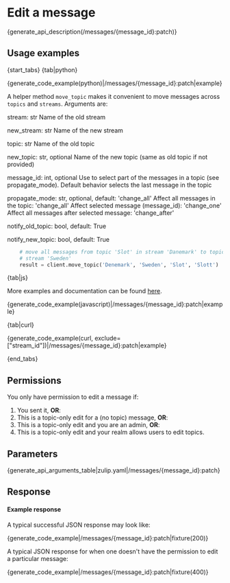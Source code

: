 # Edit a message

{generate_api_description(/messages/{message_id}:patch)}

## Usage examples

{start_tabs}
{tab|python}

{generate_code_example(python)|/messages/{message_id}:patch|example}

A helper method `move_topic` makes it convenient to move messages across `topics` and
`streams`. Arguments are:

stream: str
    Name of the old stream

new_stream: str
    Name of the new stream

topic: str
    Name of the old topic

new_topic: str, optional
    Name of the new topic (same as old topic if not provided)

message_id: int, optional
    Use to select part of the messages in a topic (see propagate_mode). Default
    behavior selects the last message in the topic

propagate_mode: str, optional, default: 'change_all'
    Affect all messages in the topic: 'change_all'
    Affect selected message (message_id): 'change_one'
    Affect all messages after selected message: 'change_after'

notify_old_topic: bool, default: True

notify_new_topic: bool, default: True

```python
    # move all messages from topic 'Slot' in stream 'Danemark' to topic 'Slott' in
    # stream 'Sweden'
    result = client.move_topic('Denemark', 'Sweden', 'Slot', 'Slott')
```

{tab|js}

More examples and documentation can be found [here](https://github.com/zulip/zulip-js).

{generate_code_example(javascript)|/messages/{message_id}:patch|example}

{tab|curl}

{generate_code_example(curl, exclude=["stream_id"])|/messages/{message_id}:patch|example}

{end_tabs}

## Permissions

You only have permission to edit a message if:

1. You sent it, **OR**:
2. This is a topic-only edit for a (no topic) message, **OR**:
3. This is a topic-only edit and you are an admin, **OR**:
4. This is a topic-only edit and your realm allows users to edit topics.

## Parameters

{generate_api_arguments_table|zulip.yaml|/messages/{message_id}:patch}

## Response

#### Example response

A typical successful JSON response may look like:

{generate_code_example|/messages/{message_id}:patch|fixture(200)}

A typical JSON response for when one doesn't have the permission to
edit a particular message:

{generate_code_example|/messages/{message_id}:patch|fixture(400)}
